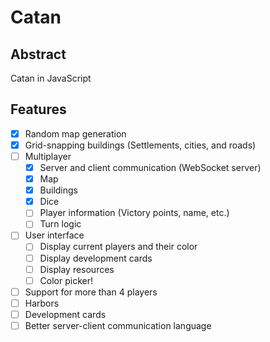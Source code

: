 # Catan
## Abstract
Catan in JavaScript

## Features
- [x] Random map generation
- [x] Grid-snapping buildings (Settlements, cities, and roads)
- [ ] Multiplayer
    - [x] Server and client communication (WebSocket server)
    - [x] Map
    - [x] Buildings
    - [x] Dice
    - [ ] Player information (Victory points, name, etc.)
    - [ ] Turn logic
- [ ] User interface
    - [ ] Display current players and their color
    - [ ] Display development cards
    - [ ] Display resources
    - [ ] Color picker!
- [ ] Support for more than 4 players
- [ ] Harbors
- [ ] Development cards
- [ ] Better server-client communication language